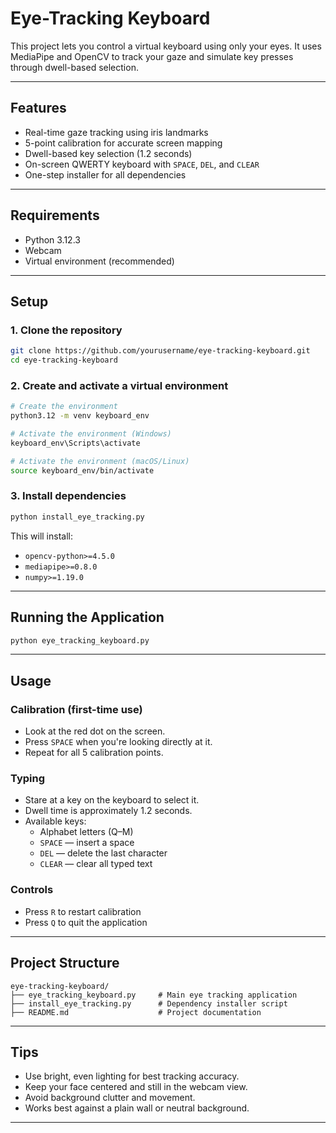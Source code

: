 
# Eye-Tracking Keyboard

This project lets you control a virtual keyboard using only your eyes. It uses MediaPipe and OpenCV to track your gaze and simulate key presses through dwell-based selection.

---

## Features

- Real-time gaze tracking using iris landmarks
- 5-point calibration for accurate screen mapping
- Dwell-based key selection (1.2 seconds)
- On-screen QWERTY keyboard with `SPACE`, `DEL`, and `CLEAR`
- One-step installer for all dependencies

---

## Requirements

- Python 3.12.3
- Webcam
- Virtual environment (recommended)

---

## Setup

### 1. Clone the repository

```bash
git clone https://github.com/yourusername/eye-tracking-keyboard.git
cd eye-tracking-keyboard
```

### 2. Create and activate a virtual environment

```bash
# Create the environment
python3.12 -m venv keyboard_env

# Activate the environment (Windows)
keyboard_env\Scripts\activate

# Activate the environment (macOS/Linux)
source keyboard_env/bin/activate
```

### 3. Install dependencies

```bash
python install_eye_tracking.py
```

This will install:

- `opencv-python>=4.5.0`
- `mediapipe>=0.8.0`
- `numpy>=1.19.0`

---

## Running the Application

```bash
python eye_tracking_keyboard.py
```

---

## Usage

### Calibration (first-time use)

- Look at the red dot on the screen.
- Press `SPACE` when you're looking directly at it.
- Repeat for all 5 calibration points.

### Typing

- Stare at a key on the keyboard to select it.
- Dwell time is approximately 1.2 seconds.
- Available keys:
  - Alphabet letters (Q–M)
  - `SPACE` — insert a space
  - `DEL` — delete the last character
  - `CLEAR` — clear all typed text

### Controls

- Press `R` to restart calibration
- Press `Q` to quit the application

---

## Project Structure

```text
eye-tracking-keyboard/
├── eye_tracking_keyboard.py     # Main eye tracking application
├── install_eye_tracking.py      # Dependency installer script
├── README.md                    # Project documentation
```

---

## Tips

- Use bright, even lighting for best tracking accuracy.
- Keep your face centered and still in the webcam view.
- Avoid background clutter and movement.
- Works best against a plain wall or neutral background.

---

